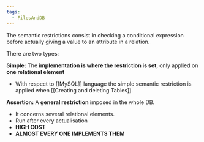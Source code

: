 ```yaml
---
tags:
  - FilesAndDB
---
```

 The semantic restrictions consist in checking a conditional expression before actually giving a value to an attribute in a relation. 
 
 There are two types: 
 
 **Simple:** The **implementation is where the restriction is set**, only  applied on **one relational element**
 + With respect to [[MySQL]] language the simple semantic restriction is applied when [[Creating and deleting Tables]].

**Assertion:** A **general restriction** imposed in the whole DB. 
+ It concerns several relational elements.
+ Run after every actualisation 
+ **HIGH COST**
+ **ALMOST EVERY ONE IMPLEMENTS THEM**
